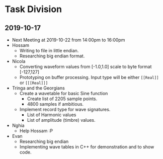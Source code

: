 # Task Division
## 2019-10-17
- Next Meeting at 2019-10-22 from 14:00pm to 16:00pm
- Hossam
  - Writing to file in little endian.
  - Researching big endian format.
- Nicola
  - Converting waveform values from [-1.0,1.0] scale to byte format [-127,127]
  - Prototyping on buffer processing. Input type will be either `[[Real]]` or `[[[Real]]]`
- Tringa and the Georgians
  - Create a wavetable for basic Sine function
    - Create list of 2205 sample points.
    - 4800 samples if ambitious.
  - Implement record type for wave signatures.
    - List of Harmonic values
    - List of amplitude (timbre) values.
- Nghia
  - Help Hossam :P
- Evan
  - Researching big endian
  - Implementing wave tables in C++ for demonstration and to show code.